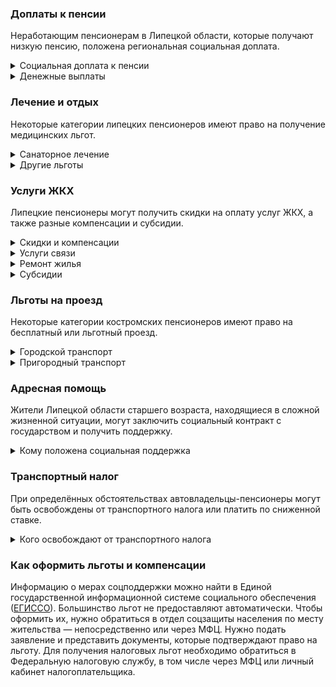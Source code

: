 ### Доплаты к пенсии
Неработающим пенсионерам в Липецкой области, которые получают низкую пенсию, положена региональная социальная доплата. 
<details>
<summary>Социальная доплата к пенсии</summary>
В Липецкой области региональный прожиточный минимум пенсионера не превышает общефедеральный. Поэтому неработающим пенсионерам с низким размером пенсии производится федеральная социальная доплата к пенсии до прожиточного минимума пенсионера в РФ. В 2021 году эта сумма [составляет]( https://pfr.gov.ru/grazhdanam/pensionres/soc_doplata/~7905) 10 022 рубля. Для назначения указанной выплаты необходимо обращаться в территориальное отделение Пенсионного фонда (ПФР) по месту жительства.     
</details>
<details>
<summary>Денежные выплаты</summary>
Если пенсионер относится к льготной категории, он имеет право на ежемесячную денежную выплату (ЕДВ), которая регулярно индексируется.
В Липецкой области ветераны труда раз в месяц получают 525 рублей, труженики тыла и пострадавшие от репрессий — 725 рублей. ЕДВ для реабилитированных лиц там — 830 рублей.
</details>


### Лечение и отдых
Некоторые категории липецких пенсионеров имеют право на получение медицинских льгот.  
<details>
<summary>Санаторное лечение</summary>
Липецким неработающим пенсионерам, а также мужчинам старше 60 лет и женщинам старше 55 лет, перенёсшим острый инфаркт или острый инсульт, и после вмешательства по поводу аортокоронарного шунтирования и резекции аневризмы государство [оплачивает]( https://docs.cntd.ru/document/872602050) санаторно-курортную путёвку. Компенсация на восстановление в специализированных реабилитационных отделениях санаториев составляет 48 767 рублей. У курских реабилитированных и пострадавших от репрессий пенсионеров есть право на первоочередное получение путёвок в санатории. 
</details>
<details>
<summary>Другие льготы</summary>
Труженики тыла, реабилитированные, пострадавшие от политических репрессий и пенсионеры имею право на внеочередной приём в дома-интернаты для престарелых и инвалидов и учреждения соцобслуживания. 
</details>


### Услуги ЖКХ
Липецкие пенсионеры могут получить скидки на оплату услуг ЖКХ, а также разные компенсации и субсидии. 
<details>
<summary>Скидки и компенсации</summary>
Ветераны труда, труженики тыла, реабилитированные и пострадавшие от политических репрессий могут рассчитывать на 50-процентную компенсацию оплаты жилого помещения и коммунальных услуг, а также капремонта. 
Одиноких неработающих пенсионеров по достижении 70 лет освобождают от взносов на капремонт на 50%, а с 80-летнего возраста они вообще не платят за капремонт. Льгота распространяется и на граждан этого возраста, если семья состоит из неработающих пенсионеров (от 60 лет — мужчины и от 55 лет — женщины) или инвалидов I и II групп. 
</details>
<details>
<summary>Услуги связи</summary>
Реабилитированные и пострадавшие от репрессий граждане имеют право на внеочередную установку телефона. 
</details>
<details>
<summary>Ремонт жилья</summary>
Липецким участникам и инвалидам ВОВ, а также блокадникам, которые живут в требующих капитального ремонта квартире или доме, могут [сделать ремонт]( https://docs.cntd.ru/document/872602050) за счёт бюджета. Сначала специальная комиссия обследует жильё, принимает решение о необходимости его отремонтировать и составляет перечень работ. Но стоимость такого ремонта не может быть больше 100 тысяч рублей.
</details>
<details>
<summary>Субсидии</summary>
Пенсионеры могут получить субсидию на оплату услуг ЖКХ при расходах на «коммуналку» 22% совокупного дохода семьи. Этот порог снижен для липецких одиноких пенсионеров с доходом ниже одного прожиточного минимума. Они могут оформить субсидию, если тратят на «коммуналку» больше 10% дохода.
</details>

### Льготы на проезд
Некоторые категории костромских пенсионеров имеют право на бесплатный или льготный проезд. 
<details>
<summary>Городской транспорт</summary>
В Липецкой области региональные льготники имеют право проезда на всех видах городского транспорта (кроме такси) за 50% стоимости — при предъявлении персонифицированной электронной транспортной карты.
</details>
<details>
<summary>Пригородный транспорт</summary>
се липецкие пенсионеры, а также мужчины старше 60 лет, а женщины — 55 лет в течение года платят половину стоимости проезда на пригородных электричках. А в период с 15 апреля по 15 октября поездка обойдётся им в 10% от тарифа.
</details>

### Адресная помощь
Жители Липецкой области старшего возраста, находящиеся в сложной жизненной ситуации, могут заключить социальный контракт с государством и получить поддержку.
<details>
<summary>Кому положена социальная поддержка</summary>
Пенсионерам, которые по не зависящим от них причинам оказались в трудной жизненной ситуации, оказывают адресную помощь. Это могут быть денежные выплаты, которые перечислят единовременно или будут переводить каждый месяц в течение определённого периода. Также нуждающимся пенсионерам с доходом меньше одного прожиточного минимума могут выдавать одежду и обувь, лекарства, покупать продукты и организовывать уход. 
С пенсионерами, которые получают адресную помощь, может быть заключён социальный контракт. 
</details>

### Транспортный налог
При определённых обстоятельствах автовладельцы-пенсионеры могут быть освобождены от транспортного налога или платить по сниженной ставке. 
<details>
<summary>Кого освобождают от транспортного налога</summary>
Транспортный налог не платят Герои СССР и РФ, награждённые орденом Славы трёх степеней, инвалиды, ветераны боевых действий, пострадавшие от радиации, а также владельцы транспорта с электродвигателями. Липецкие пенсионеры — владельцы автомобилей мощностью до 100 л. с. платят налог по [льготной ставке]( https://www.nalog.ru/rn77/service/tax/d1099710/): 2,5 рубля за 1 л. с., а от 100 до 150 л. с.: 7,5 рубля за 1 л. с. На налог за мотоцикл до 40 л. с. тоже действует льгота: оплачивается только 75%.
</details>


### Как оформить льготы и компенсации

Информацию о мерах соцподдержки можно найти в Единой государственной информационной системе социального обеспечения ([ЕГИССО]( http://egisso.ru/site/client/#/)). Большинство льгот не предоставляют автоматически. Чтобы оформить их, нужно обратиться в отдел соцзащиты населения по месту жительства — непосредственно или через МФЦ. Нужно подать заявление и представить документы, которые подтверждают право на льготу. Для получения налоговых льгот необходимо обратиться в Федеральную налоговую службу, в том числе через МФЦ или личный кабинет налогоплательщика.








